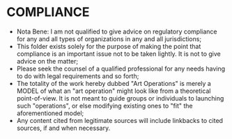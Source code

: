 COMPLIANCE
==========
* Nota Bene: I am not qualified to give advice on regulatory compliance for any and all types of organizations in any and all jurisdictions;
* This folder exists solely for the purpose of making the point that compliance is an important issue not to be taken lightly. It is not to give advice on the matter;
* Please seek the counsel of a qualified professional for any needs having to do with legal requirements and so forth;
* The totality of the work hereby dubbed "Art Operations" is merely a MODEL of what an "art operation" might look like from a theoretical point-of-view. It is not meant to guide groups or individuals to launching such "operations", or else modifying existing ones to "fit" the aforementioned model;
* Any content cited from legitimate sources will include linkbacks to cited sources, if and when necessary.
